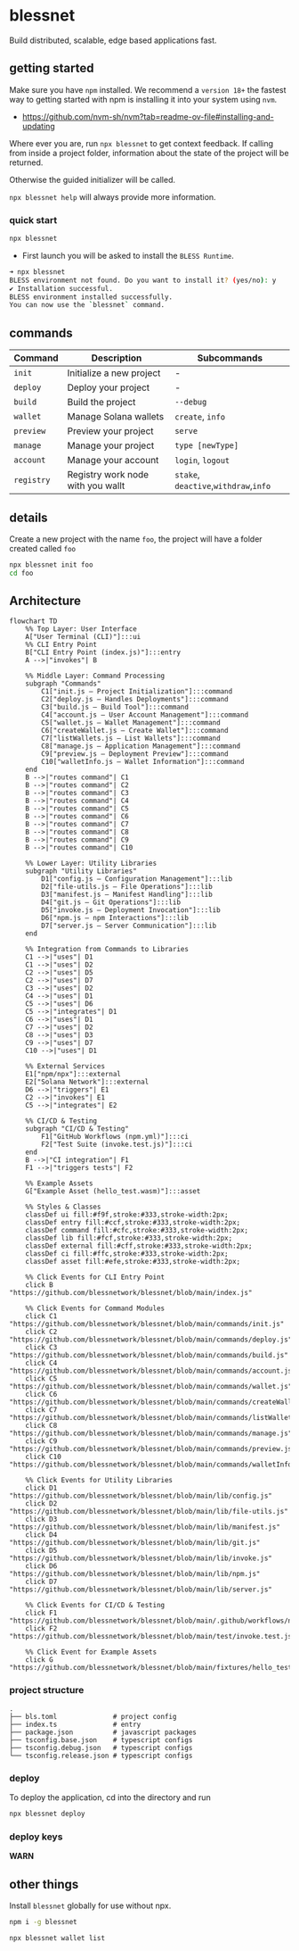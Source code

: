 # blessnet

Build distributed, scalable, edge based applications fast.

## getting started

Make sure you have `npm` installed. We recommend a `version 18+` the fastest way to getting started with npm is installing it into your system using `nvm`.

* <https://github.com/nvm-sh/nvm?tab=readme-ov-file#installing-and-updating>

Where ever you are, run `npx blessnet` to get context feedback. If calling from inside a project folder, information about the state of the project will be returned.

Otherwise the guided initializer will be called.

`npx blessnet help` will always provide more information.

### quick start

```bash
npx blessnet
```

* First launch you will be asked to install the `BLESS Runtime`.

```bash
➜ npx blessnet
BLESS environment not found. Do you want to install it? (yes/no): y
✔ Installation successful.
BLESS environment installed successfully.
You can now use the `blessnet` command.
```

## commands

| Command       | Description                             | Subcommands                          |
|---------------|-----------------------------------------|--------------------------------------|
| `init`        | Initialize a new project                | -                                    |
| `deploy`      | Deploy your project                     | -                                    |
| `build`       | Build the project                       | `--debug`                            |
| `wallet`      | Manage Solana wallets                   | `create`, `info`                     |
| `preview`     | Preview your project                    | `serve`                              |
| `manage`      | Manage your project                     | `type [newType]`                     |
| `account`     | Manage your account                     | `login`, `logout`                    |
| `registry`    | Registry work node with you wallt       | `stake`, `deactive`,`withdraw`,`info`|

## details

Create a new project with the name `foo`, the project will have a folder created called `foo`

```bash
npx blessnet init foo
cd foo
```

## Architecture

```mermaid
flowchart TD
    %% Top Layer: User Interface
    A["User Terminal (CLI)"]:::ui
    %% CLI Entry Point
    B["CLI Entry Point (index.js)"]:::entry
    A -->|"invokes"| B

    %% Middle Layer: Command Processing
    subgraph "Commands"
        C1["init.js — Project Initialization"]:::command
        C2["deploy.js — Handles Deployments"]:::command
        C3["build.js — Build Tool"]:::command
        C4["account.js — User Account Management"]:::command
        C5["wallet.js — Wallet Management"]:::command
        C6["createWallet.js — Create Wallet"]:::command
        C7["listWallets.js — List Wallets"]:::command
        C8["manage.js — Application Management"]:::command
        C9["preview.js — Deployment Preview"]:::command
        C10["walletInfo.js — Wallet Information"]:::command
    end
    B -->|"routes command"| C1
    B -->|"routes command"| C2
    B -->|"routes command"| C3
    B -->|"routes command"| C4
    B -->|"routes command"| C5
    B -->|"routes command"| C6
    B -->|"routes command"| C7
    B -->|"routes command"| C8
    B -->|"routes command"| C9
    B -->|"routes command"| C10

    %% Lower Layer: Utility Libraries
    subgraph "Utility Libraries"
        D1["config.js — Configuration Management"]:::lib
        D2["file-utils.js — File Operations"]:::lib
        D3["manifest.js — Manifest Handling"]:::lib
        D4["git.js — Git Operations"]:::lib
        D5["invoke.js — Deployment Invocation"]:::lib
        D6["npm.js — npm Interactions"]:::lib
        D7["server.js — Server Communication"]:::lib
    end

    %% Integration from Commands to Libraries
    C1 -->|"uses"| D1
    C1 -->|"uses"| D2
    C2 -->|"uses"| D5
    C2 -->|"uses"| D7
    C3 -->|"uses"| D2
    C4 -->|"uses"| D1
    C5 -->|"uses"| D6
    C5 -->|"integrates"| D1
    C6 -->|"uses"| D1
    C7 -->|"uses"| D2
    C8 -->|"uses"| D3
    C9 -->|"uses"| D7
    C10 -->|"uses"| D1

    %% External Services
    E1["npm/npx"]:::external
    E2["Solana Network"]:::external
    D6 -->|"triggers"| E1
    C2 -->|"invokes"| E1
    C5 -->|"integrates"| E2

    %% CI/CD & Testing
    subgraph "CI/CD & Testing"
        F1["GitHub Workflows (npm.yml)"]:::ci
        F2["Test Suite (invoke.test.js)"]:::ci
    end
    B -->|"CI integration"| F1
    F1 -->|"triggers tests"| F2

    %% Example Assets
    G["Example Asset (hello_test.wasm)"]:::asset

    %% Styles & Classes
    classDef ui fill:#f9f,stroke:#333,stroke-width:2px;
    classDef entry fill:#ccf,stroke:#333,stroke-width:2px;
    classDef command fill:#cfc,stroke:#333,stroke-width:2px;
    classDef lib fill:#fcf,stroke:#333,stroke-width:2px;
    classDef external fill:#cff,stroke:#333,stroke-width:2px;
    classDef ci fill:#ffc,stroke:#333,stroke-width:2px;
    classDef asset fill:#efe,stroke:#333,stroke-width:2px;

    %% Click Events for CLI Entry Point
    click B "https://github.com/blessnetwork/blessnet/blob/main/index.js"

    %% Click Events for Command Modules
    click C1 "https://github.com/blessnetwork/blessnet/blob/main/commands/init.js"
    click C2 "https://github.com/blessnetwork/blessnet/blob/main/commands/deploy.js"
    click C3 "https://github.com/blessnetwork/blessnet/blob/main/commands/build.js"
    click C4 "https://github.com/blessnetwork/blessnet/blob/main/commands/account.js"
    click C5 "https://github.com/blessnetwork/blessnet/blob/main/commands/wallet.js"
    click C6 "https://github.com/blessnetwork/blessnet/blob/main/commands/createWallet.js"
    click C7 "https://github.com/blessnetwork/blessnet/blob/main/commands/listWallets.js"
    click C8 "https://github.com/blessnetwork/blessnet/blob/main/commands/manage.js"
    click C9 "https://github.com/blessnetwork/blessnet/blob/main/commands/preview.js"
    click C10 "https://github.com/blessnetwork/blessnet/blob/main/commands/walletInfo.js"

    %% Click Events for Utility Libraries
    click D1 "https://github.com/blessnetwork/blessnet/blob/main/lib/config.js"
    click D2 "https://github.com/blessnetwork/blessnet/blob/main/lib/file-utils.js"
    click D3 "https://github.com/blessnetwork/blessnet/blob/main/lib/manifest.js"
    click D4 "https://github.com/blessnetwork/blessnet/blob/main/lib/git.js"
    click D5 "https://github.com/blessnetwork/blessnet/blob/main/lib/invoke.js"
    click D6 "https://github.com/blessnetwork/blessnet/blob/main/lib/npm.js"
    click D7 "https://github.com/blessnetwork/blessnet/blob/main/lib/server.js"

    %% Click Events for CI/CD & Testing
    click F1 "https://github.com/blessnetwork/blessnet/blob/main/.github/workflows/npm.yml"
    click F2 "https://github.com/blessnetwork/blessnet/blob/main/test/invoke.test.js"

    %% Click Event for Example Assets
    click G "https://github.com/blessnetwork/blessnet/blob/main/fixtures/hello_test.wasm"
```

### project structure

```text
.
├── bls.toml              # project config
├── index.ts              # entry
├── package.json          # javascript packages
├── tsconfig.base.json    # typescript configs
├── tsconfig.debug.json   # typescript configs
└── tsconfig.release.json # typescript configs
```

### deploy

To deploy the application, cd into the directory and run

```bash
npx blessnet deploy
```

### deploy keys

**WARN**

## other things

Install `blessnet` globally for use without npx.

```bash
npm i -g blessnet
```

```bash
npx blessnet wallet list
```

